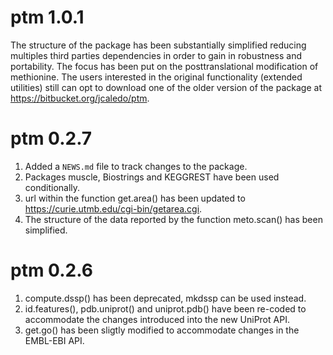 # ptm 1.0.1

The structure of the package has been substantially simplified reducing multiples third parties dependencies in order to gain in robustness and portability. The focus has been put on the posttranslational modification of methionine. The users interested in the original functionality (extended utilities) still can opt to download one of the older version of the package at https://bitbucket.org/jcaledo/ptm. 

# ptm 0.2.7

1. Added a `NEWS.md` file to track changes to the package.
2. Packages muscle, Biostrings and KEGGREST have been used conditionally.
3. url within the function get.area() has been updated to https://curie.utmb.edu/cgi-bin/getarea.cgi.
4. The structure of the data reported by the function meto.scan() has been simplified.

# ptm 0.2.6

1. compute.dssp() has been deprecated, mkdssp can be used instead.
2. id.features(), pdb.uniprot() and uniprot.pdb() have been re-coded to accommodate the changes introduced into the new UniProt API.
3. get.go() has been sligtly modified to accommodate changes in the EMBL-EBI API.